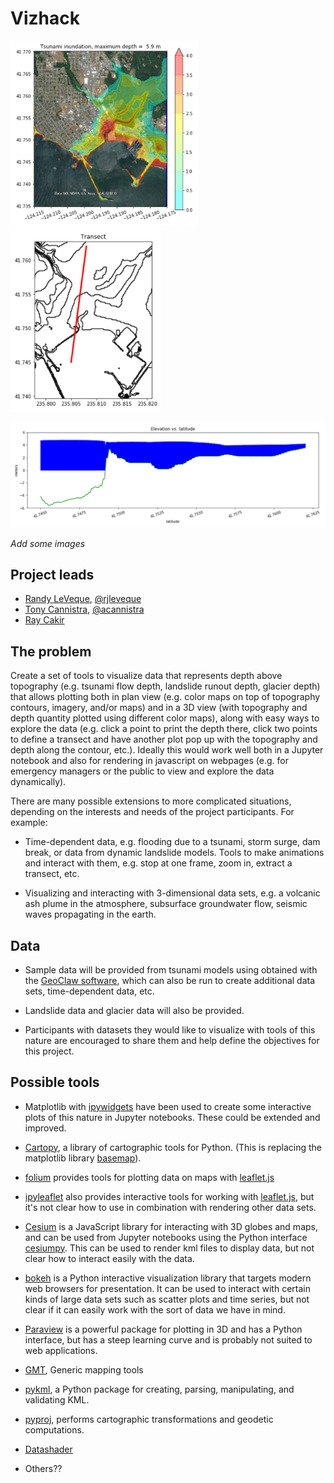 # Vizhack

<img src="./img/CC1.png" width=300><img src="./img/CC2.png" width=240>

<img src="./img/CC3.png" width=540>

*Add some images*

## Project leads

- [Randy LeVeque](http://faculty.washington.edu/rjl/), [@rjleveque](https://github.com/rjleveque)
- [Tony Cannistra](http://escience.washington.edu/people/tony-cannistra/), [@acannistra](https://github.com/acannistra)
- [Ray Cakir](http://file.dnr.wa.gov/publications/ger_bio_recep_cakir.pdf)

## The problem

Create a set of tools to visualize data that represents depth above topography (e.g. tsunami flow depth, landslide runout depth, glacier depth) that allows plotting both in plan view (e.g. color maps on top of topography contours, imagery, and/or maps) and in a 3D view (with topography and depth quantity plotted using different color maps), along with easy ways to explore the data (e.g. click a point to print the depth there, click two points to define a transect and have another plot pop up with the topography and depth along the contour, etc.).  Ideally this would work well both in a Jupyter notebook and also for rendering in javascript on webpages (e.g. for emergency managers or the public to view and explore the data dynamically).

There are many possible extensions to more complicated situations, depending on the interests and needs of the project participants. For example:

- Time-dependent data, e.g. flooding due to a tsunami, storm surge, dam break, or data from dynamic landslide models. Tools to make animations and interact with them, e.g. stop at one frame, zoom in, extract a transect, etc.

- Visualizing and interacting with 3-dimensional data sets, e.g. a volcanic ash plume in the atmosphere, subsurface groundwater flow, seismic waves propagating in the earth.

## Data

- Sample data will be provided from tsunami models using obtained with the [GeoClaw software](http://www.geoclaw.org), which can also be run to create additional data sets, time-dependent data, etc.

- Landslide data and glacier data will also be provided.

- Participants with datasets they would like to visualize with tools of this nature are encouraged to share them and help define the objectives for this project.

## Possible tools

- Matplotlib with [ipywidgets](https://github.com/jupyter-widgets/ipywidgets) have been used to create some interactive plots of this nature in Jupyter notebooks.  These could be extended and improved.

- [Cartopy](http://scitools.org.uk/cartopy/), a library of cartographic tools for Python. (This is replacing the matplotlib library [basemap](https://matplotlib.org/basemap/)).

- [folium](https://github.com/python-visualization/folium) provides tools for plotting data on maps with [leaflet.js](http://leafletjs.com/)

- [ipyleaflet](https://github.com/ellisonbg/ipyleaflet) also provides interactive tools for working with [leaflet.js](http://leafletjs.com/), but it's not clear how to use in combination with rendering other data sets.

- [Cesium](https://cesiumjs.org/) is a JavaScript library for interacting with 3D globes and maps, and can be used from Jupyter notebooks using the Python interface [cesiumpy](https://pypi.python.org/pypi/cesiumpy). This can be used to render kml files to display data, but not clear how to interact easily with the data.

- [bokeh](http://bokehplots.com/pages/about-bokeh.html) is a Python interactive visualization library that targets modern web browsers for presentation. It can be used to interact with certain kinds of large data sets such as scatter plots and time series, but not clear if it can easily work with the sort of data we have in mind.

- [Paraview](https://www.paraview.org/) is a powerful package for plotting in 3D and has a Python interface, but has a steep learning curve and is probably not suited to web applications.

- [GMT](http://gmt.soest.hawaii.edu/), Generic mapping tools

- [pykml](https://pythonhosted.org/pykml/), a Python package for creating, parsing, manipulating, and validating KML.

- [pyproj](https://pypi.python.org/pypi/pyproj), performs cartographic transformations and geodetic computations.

- [Datashader](https://datashader.readthedocs.io/en/latest/)

- Others??
